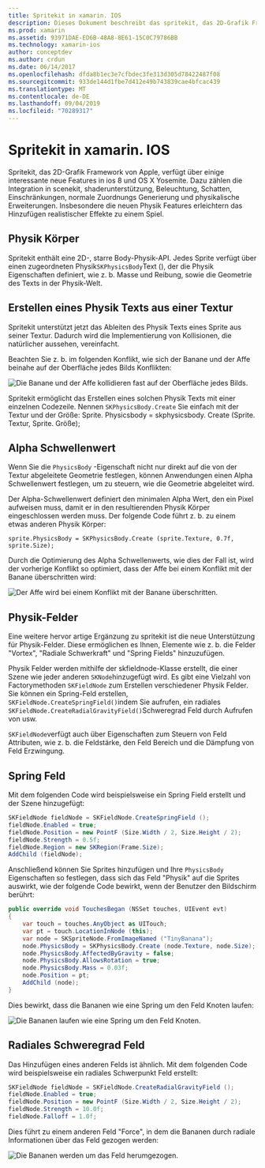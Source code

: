 ```yaml
---
title: Spritekit in xamarin. IOS
description: Dieses Dokument beschreibt das spritekit, das 2D-Grafik Framework von Apple, das in scenekit integriert ist, die Physik und Animation umfasst, Unterstützung für Beleuchtung und Schattierung bietet und vieles mehr. Spritekit kann zum Erstellen von 2D-Spielen verwendet werden.
ms.prod: xamarin
ms.assetid: 93971DAE-ED6B-48A8-8E61-15C0C79786BB
ms.technology: xamarin-ios
author: conceptdev
ms.author: crdun
ms.date: 06/14/2017
ms.openlocfilehash: dfda8b1ec3e7cfbdec3fe313d305d78422487f08
ms.sourcegitcommit: 933de144d1fbe7d412e49b743839cae4bfcac439
ms.translationtype: MT
ms.contentlocale: de-DE
ms.lasthandoff: 09/04/2019
ms.locfileid: "70289317"
---
```

# <a name="spritekit-in-xamarinios"></a>Spritekit in xamarin. IOS

Spritekit, das 2D-Grafik Framework von Apple, verfügt über einige interessante neue Features in ios 8 und OS X Yosemite. Dazu zählen die Integration in scenekit, shaderunterstützung, Beleuchtung, Schatten, Einschränkungen, normale Zuordnungs Generierung und physikalische Erweiterungen. Insbesondere die neuen Physik Features erleichtern das Hinzufügen realistischer Effekte zu einem Spiel.

## <a name="physics-bodies"></a>Physik Körper

Spritekit enthält eine 2D-, starre Body-Physik-API. Jedes Sprite verfügt über einen zugeordneten Physik`SKPhysicsBody`Text (), der die Physik Eigenschaften definiert, wie z. b. Masse und Reibung, sowie die Geometrie des Texts in der Physik-Welt.

## <a name="creating-a-physics-body-from-a-texture"></a>Erstellen eines Physik Texts aus einer Textur
Spritekit unterstützt jetzt das Ableiten des Physik Texts eines Sprite aus seiner Textur. Dadurch wird die Implementierung von Kollisionen, die natürlicher aussehen, vereinfacht.

Beachten Sie z. b. im folgenden Konflikt, wie sich der Banane und der Affe beinahe auf der Oberfläche jedes Bilds Konflikten:
 
![](spritekit-images/image13.png "Die Banane und der Affe kollidieren fast auf der Oberfläche jedes Bilds.")

Spritekit ermöglicht das Erstellen eines solchen Physik Texts mit einer einzelnen Codezeile. Nennen `SKPhysicsBody.Create` Sie einfach mit der Textur und der Größe: Sprite. Physicsbody = skphysicsbody. Create (Sprite. Textur, Sprite. Größe);

## <a name="alpha-threshold"></a>Alpha Schwellenwert

Wenn Sie die `PhysicsBody` -Eigenschaft nicht nur direkt auf die von der Textur abgeleitete Geometrie festlegen, können Anwendungen einen Alpha Schwellenwert festlegen, um zu steuern, wie die Geometrie abgeleitet wird. 

Der Alpha-Schwellenwert definiert den minimalen Alpha Wert, den ein Pixel aufweisen muss, damit er in den resultierenden Physik Körper eingeschlossen werden muss. Der folgende Code führt z. b. zu einem etwas anderen Physik Körper:

```chsarp
sprite.PhysicsBody = SKPhysicsBody.Create (sprite.Texture, 0.7f, sprite.Size);
```

Durch die Optimierung des Alpha Schwellenwerts, wie dies der Fall ist, wird der vorherige Konflikt so optimiert, dass der Affe bei einem Konflikt mit der Banane überschritten wird:

![](spritekit-images/image14.png "Der Affe wird bei einem Konflikt mit der Banane überschritten.")
 
## <a name="physics-fields"></a>Physik-Felder

Eine weitere hervor artige Ergänzung zu spritekit ist die neue Unterstützung für Physik-Felder. Diese ermöglichen es Ihnen, Elemente wie z. b. die Felder "Vortex", "Radiale Schwerkraft" und "Spring Fields" hinzuzufügen.

Physik Felder werden mithilfe der skfieldnode-Klasse erstellt, die einer Szene wie jeder anderen `SKNode`hinzugefügt wird. Es gibt eine Vielzahl von Factorymethoden `SKFieldNode` zum Erstellen verschiedener Physik Felder. Sie können ein Spring-Feld erstellen, `SKFieldNode.CreateSpringField()`indem Sie aufrufen, ein radiales `SKFieldNode.CreateRadialGravityField()`Schweregrad Feld durch Aufrufen von usw.

`SKFieldNode`verfügt auch über Eigenschaften zum Steuern von Feld Attributen, wie z. b. die Feldstärke, den Feld Bereich und die Dämpfung von Feld Erzwingung.

## <a name="spring-field"></a>Spring Feld

Mit dem folgenden Code wird beispielsweise ein Spring Field erstellt und der Szene hinzugefügt:

```csharp
SKFieldNode fieldNode = SKFieldNode.CreateSpringField ();
fieldNode.Enabled = true;
fieldNode.Position = new PointF (Size.Width / 2, Size.Height / 2);
fieldNode.Strength = 0.5f;
fieldNode.Region = new SKRegion(Frame.Size);
AddChild (fieldNode);
```

Anschließend können Sie Sprites hinzufügen und Ihre `PhysicsBody` Eigenschaften so festlegen, dass sich das Feld "Physik" auf die Sprites auswirkt, wie der folgende Code bewirkt, wenn der Benutzer den Bildschirm berührt:

```csharp
public override void TouchesBegan (NSSet touches, UIEvent evt)
{
    var touch = touches.AnyObject as UITouch;
    var pt = touch.LocationInNode (this);
    var node = SKSpriteNode.FromImageNamed ("TinyBanana");
    node.PhysicsBody = SKPhysicsBody.Create (node.Texture, node.Size);
    node.PhysicsBody.AffectedByGravity = false;
    node.PhysicsBody.AllowsRotation = true;
    node.PhysicsBody.Mass = 0.03f;
    node.Position = pt;
    AddChild (node);
}
```

Dies bewirkt, dass die Bananen wie eine Spring um den Feld Knoten laufen:

![](spritekit-images/image15.png "Die Bananen laufen wie eine Spring um den Feld Knoten.")
 
## <a name="radial-gravity-field"></a>Radiales Schweregrad Feld

Das Hinzufügen eines anderen Felds ist ähnlich. Mit dem folgenden Code wird beispielsweise ein radiales Schwerpunkt Feld erstellt:

```csharp
SKFieldNode fieldNode = SKFieldNode.CreateRadialGravityField ();
fieldNode.Enabled = true;
fieldNode.Position = new PointF (Size.Width / 2, Size.Height / 2);
fieldNode.Strength = 10.0f;
fieldNode.Falloff = 1.0f;
```

Dies führt zu einem anderen Feld "Force", in dem die Bananen durch radiale Informationen über das Feld gezogen werden:

![](spritekit-images/image16.png "Die Bananen werden um das Feld herumgezogen.")
